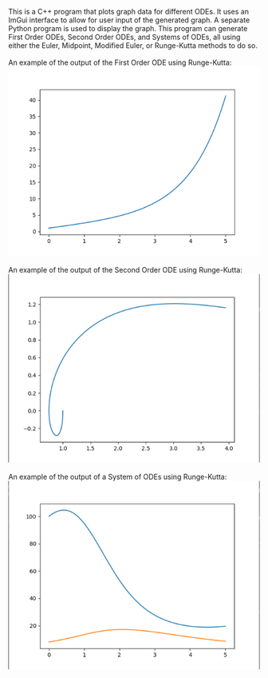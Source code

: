 This is a C++ program that plots graph data for different ODEs. It uses an ImGui interface to allow for user input of the generated graph. A separate Python program is used to display the graph. This program can generate First Order ODEs, Second Order ODEs, and Systems of ODEs, all using either the Euler, Midpoint, Modified Euler, or Runge-Kutta methods to do so.<br><br>
An example of the output of the First Order ODE using Runge-Kutta:<br>
<img src="https://github.com/Jaganmati/codesamples/blob/main/OrdinaryDifferentialEquations/images/FirstODE.png"/><br><br>
An example of the output of the Second Order ODE using Runge-Kutta:<br>
<img src="https://github.com/Jaganmati/codesamples/blob/main/OrdinaryDifferentialEquations/images/SecondODE.png"/><br><br>
An example of the output of a System of ODEs using Runge-Kutta:<br>
<img src="https://github.com/Jaganmati/codesamples/blob/main/OrdinaryDifferentialEquations/images/SystemODE.png"/>
